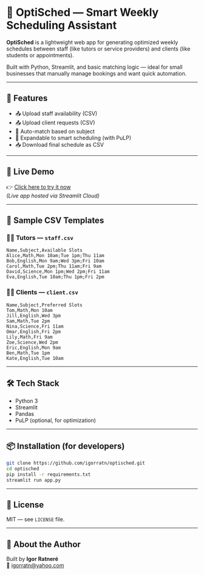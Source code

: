 # 📅 OptiSched — Smart Weekly Scheduling Assistant

**OptiSched** is a lightweight web app for generating optimized weekly schedules between staff (like tutors or service providers) and clients (like students or appointments).

Built with Python, Streamlit, and basic matching logic — ideal for small businesses that manually manage bookings and want quick automation.

---

## 🔧 Features

- 📤 Upload staff availability (CSV)
- 📤 Upload client requests (CSV)
- 🔁 Auto-match based on subject
- 🧠 Expandable to smart scheduling (with PuLP)
- 📥 Download final schedule as CSV

---

## 🚀 Live Demo

👉 [Click here to try it now](https://igorratn-optisched.streamlit.app)  
_(Live app hosted via Streamlit Cloud)_

---

## 📁 Sample CSV Templates

### 🧑‍🏫 Tutors — `staff.csv`
```csv
Name,Subject,Available Slots
Alice,Math,Mon 10am;Tue 1pm;Thu 11am
Bob,English,Mon 9am;Wed 3pm;Fri 10am
Carol,Math,Tue 2pm;Thu 11am;Fri 9am
David,Science,Mon 1pm;Wed 2pm;Fri 11am
Eva,English,Tue 10am;Thu 1pm;Fri 2pm
```

### 👩‍🎓 Clients — `client.csv`
```csv
Name,Subject,Preferred Slots
Tom,Math,Mon 10am
Jill,English,Wed 3pm
Sam,Math,Tue 2pm
Nina,Science,Fri 11am
Omar,English,Fri 2pm
Lily,Math,Fri 9am
Zoe,Science,Wed 2pm
Eric,English,Mon 9am
Ben,Math,Tue 1pm
Kate,English,Tue 10am
```

---

## 🛠 Tech Stack

- Python 3
- Streamlit
- Pandas
- PuLP (optional, for optimization)

---

## 📦 Installation (for developers)

```bash
git clone https://github.com/igorratn/optisched.git
cd optisched
pip install -r requirements.txt
streamlit run app.py
```

---

## 📄 License

MIT — see `LICENSE` file.

---

## 👋 About the Author

Built by **Igor Ratneré**  
📧 [igorratn@yahoo.com](mailto:igorratn@yahoo.com)